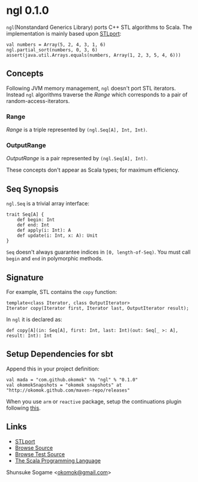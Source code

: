 
# ngl 0.1.0

`ngl`(Nonstandard Generics Library) ports C++ STL algorithms to Scala.
The implementation is mainly based upon [STLport]:

    val numbers = Array(5, 2, 4, 3, 1, 6)
    ngl.partial_sort(numbers, 0, 3, 6)
    assert(java.util.Arrays.equals(numbers, Array(1, 2, 3, 5, 4, 6)))




## Concepts

Following JVM memory management, `ngl` doesn't port STL iterators.
Instead `ngl` algorithms traverse the _Range_ which corresponds to a pair of random-access-iterators.


### Range

_Range_ is a triple represented by `(ngl.Seq[A], Int, Int)`.


### OutputRange

_OutputRange_ is a pair represented by `(ngl.Seq[A], Int)`.


These concepts don't appear as Scala types; for maximum efficiency.




## Seq Synopsis

`ngl.Seq` is a trivial array interface:

    trait Seq[A] {
        def begin: Int
        def end: Int
        def apply(i: Int): A
        def update(i: Int, x: A): Unit
    }

`Seq` doesn't always guarantee indices in `[0, length-of-Seq)`.
You must call `begin` and `end` in polymorphic methods.




## Signature

For example, STL contains the `copy` function:

    template<class Iterator, class OutputIterator>
    Iterator copy(Iterator first, Iterator last, OutputIterator result);

In `ngl` it is declared as:

    def copy[A](in: Seq[A], first: Int, last: Int)(out: Seq[_ >: A], result: Int): Int




## Setup Dependencies for sbt

Append this in your project definition:

    val mada = "com.github.okomok" %% "ngl" % "0.1.0"
    val okomokSnapshots = "okomok snapshots" at "http://okomok.github.com/maven-repo/releases"

When you use `arm` or `reactive` package,
setup the continuations plugin following [this](http://code.google.com/p/simple-build-tool/wiki/CompilerPlugins "CompilerPlugins").





## Links

* [STLport]
* [Browse Source]
* [Browse Test Source]
* [The Scala Programming Language]

Shunsuke Sogame <<okomok@gmail.com>>


[MIT License]: http://www.opensource.org/licenses/mit-license.php "MIT License"
[STLport]: http://www.stlport.org/ "STLport"
[Browse Source]: http://github.com/okomok/ngl/tree/master/src/main/scala "Browse Source"
[Browse Test Source]: http://github.com/okomok/ngl/tree/master/src/test/scala "Browse Test Source"
[The Scala Programming Language]: http://www.scala-lang.org/ "The Scala Programming Language"
